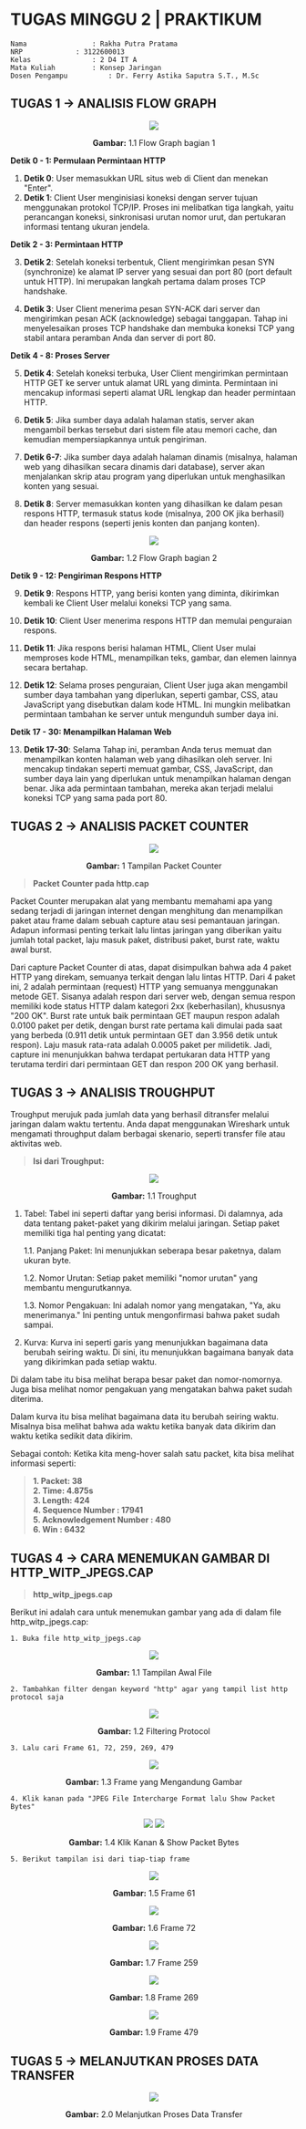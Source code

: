 # TUGAS MINGGU 2 | PRAKTIKUM

    Nama		        : Rakha Putra Pratama
    NRP		        : 3122600013
    Kelas		        : 2 D4 IT A
    Mata Kuliah	        : Konsep Jaringan
    Dosen Pengampu	        : Dr. Ferry Astika Saputra S.T., M.Sc

## TUGAS 1 -> ANALISIS FLOW GRAPH

<div align="center">
<img src="assets/http-flow-graph-1.png">
<p><strong>Gambar:</strong> 1.1 Flow Graph bagian 1</p>
</div>

**Detik 0 - 1: Permulaan Permintaan HTTP**

1. **Detik 0**: User memasukkan URL situs web di Client dan menekan "Enter".
2. **Detik 1**: Client User menginisiasi koneksi dengan server tujuan menggunakan protokol TCP/IP. Proses ini melibatkan tiga langkah, yaitu perancangan koneksi, sinkronisasi urutan nomor urut, dan pertukaran informasi tentang ukuran jendela.

**Detik 2 - 3: Permintaan HTTP**

3. **Detik 2**: Setelah koneksi terbentuk, Client mengirimkan pesan SYN (synchronize) ke alamat IP server yang sesuai dan port 80 (port default untuk HTTP). Ini merupakan langkah pertama dalam proses TCP handshake.

4. **Detik 3**: User Client menerima pesan SYN-ACK dari server dan mengirimkan pesan ACK (acknowledge) sebagai tanggapan. Tahap ini menyelesaikan proses TCP handshake dan membuka koneksi TCP yang stabil antara peramban Anda dan server di port 80.

**Detik 4 - 8: Proses Server**

5. **Detik 4**: Setelah koneksi terbuka, User Client mengirimkan permintaan HTTP GET ke server untuk alamat URL yang diminta. Permintaan ini mencakup informasi seperti alamat URL lengkap dan header permintaan HTTP.

6. **Detik 5**: Jika sumber daya adalah halaman statis, server akan mengambil berkas tersebut dari sistem file atau memori cache, dan kemudian mempersiapkannya untuk pengiriman.

7. **Detik 6-7**: Jika sumber daya adalah halaman dinamis (misalnya, halaman web yang dihasilkan secara dinamis dari database), server akan menjalankan skrip atau program yang diperlukan untuk menghasilkan konten yang sesuai.

8. **Detik 8**: Server memasukkan konten yang dihasilkan ke dalam pesan respons HTTP, termasuk status kode (misalnya, 200 OK jika berhasil) dan header respons (seperti jenis konten dan panjang konten).

<div align="center">
<img src="assets/http-flow-graph-2.png">
<p><strong>Gambar:</strong> 1.2 Flow Graph bagian 2 </p>
</div>


**Detik 9 - 12: Pengiriman Respons HTTP**

9. **Detik 9**: Respons HTTP, yang berisi konten yang diminta, dikirimkan kembali ke Client User melalui koneksi TCP yang sama.

10. **Detik 10**: Client User menerima respons HTTP dan memulai penguraian respons.

11. **Detik 11**: Jika respons berisi halaman HTML, Client User mulai memproses kode HTML, menampilkan teks, gambar, dan elemen lainnya secara bertahap.

12. **Detik 12**: Selama proses penguraian, Client User juga akan mengambil sumber daya tambahan yang diperlukan, seperti gambar, CSS, atau JavaScript yang disebutkan dalam kode HTML. Ini mungkin melibatkan permintaan tambahan ke server untuk mengunduh sumber daya ini.

**Detik 17 - 30: Menampilkan Halaman Web**

13. **Detik 17-30**: Selama Tahap ini, peramban Anda terus memuat dan menampilkan konten halaman web yang dihasilkan oleh server. Ini mencakup tindakan seperti memuat gambar, CSS, JavaScript, dan sumber daya lain yang diperlukan untuk menampilkan halaman dengan benar. Jika ada permintaan tambahan, mereka akan terjadi melalui koneksi TCP yang sama pada port 80.

## TUGAS 2 -> ANALISIS PACKET COUNTER

<div align="center">
<img src="assets/http-packet-counter.png">
<p><strong>Gambar:</strong> 1 Tampilan Packet Counter </p>
</div>

> **Packet Counter pada http.cap**

Packet Counter merupakan alat yang membantu memahami apa yang sedang terjadi di jaringan internet dengan menghitung dan menampilkan paket atau frame dalam sebuah capture atau sesi pemantauan jaringan. 
Adapun informasi penting terkait lalu lintas jaringan yang diberikan yaitu jumlah total packet, laju masuk paket, distribusi paket, burst rate, waktu awal burst.

Dari capture Packet Counter di atas, dapat disimpulkan bahwa ada 4 paket HTTP yang direkam, semuanya terkait dengan lalu lintas HTTP. Dari 4 paket ini, 2 adalah permintaan (request) HTTP yang semuanya menggunakan metode GET. Sisanya adalah respon dari server web, dengan semua respon memiliki kode status HTTP dalam kategori 2xx (keberhasilan), khususnya "200 OK". Burst rate untuk baik permintaan GET maupun respon adalah 0.0100 paket per detik, dengan burst rate pertama kali dimulai pada saat yang berbeda (0.911 detik untuk permintaan GET dan 3.956 detik untuk respon). Laju masuk rata-rata adalah 0.0005 paket per milidetik. Jadi, capture ini menunjukkan bahwa terdapat pertukaran data HTTP yang terutama terdiri dari permintaan GET dan respon 200 OK yang berhasil.

## TUGAS 3 -> ANALISIS TROUGHPUT

Troughput merujuk pada jumlah data yang berhasil ditransfer melalui jaringan dalam waktu tertentu. Anda dapat menggunakan Wireshark untuk mengamati throughput dalam berbagai skenario, seperti transfer file atau aktivitas web.

> **Isi dari Troughput:**

<div align="center">
<img src="assets/http-troughput.png">
<p><strong>Gambar:</strong> 1.1 Troughput</p>
</div>

1. Tabel: Tabel ini seperti daftar yang berisi informasi. Di dalamnya, ada data tentang paket-paket yang dikirim melalui jaringan. Setiap paket memiliki tiga hal penting yang dicatat:

	1.1. Panjang Paket: Ini menunjukkan seberapa besar paketnya, dalam ukuran byte.

	1.2. Nomor Urutan: Setiap paket memiliki "nomor urutan" yang membantu mengurutkannya.

	1.3. Nomor Pengakuan: Ini adalah nomor yang mengatakan, "Ya, aku menerimanya." Ini penting untuk mengonfirmasi bahwa paket sudah sampai.

2. Kurva: Kurva ini seperti garis yang menunjukkan bagaimana data berubah seiring waktu. Di sini, itu menunjukkan bagaimana banyak data yang dikirimkan pada setiap waktu.

Di dalam tabe itu bisa melihat berapa besar paket dan nomor-nomornya. Juga bisa melihat nomor pengakuan yang mengatakan bahwa paket sudah diterima.

Dalam kurva itu bisa melihat bagaimana data itu berubah seiring waktu. Misalnya bisa melihat bahwa ada waktu ketika banyak data dikirim dan waktu ketika sedikit data dikirim.

Sebagai contoh: 
Ketika kita meng-hover salah satu packet, kita bisa melihat informasi seperti:

> **1. Packet: 38** </br>
> **2. Time: 4.875s**</br>
> **3. Length: 424**</br>
> **4. Sequence Number : 17941**</br>
> **5. Acknowledgement Number : 480**</br>
> **6. Win : 6432**

## TUGAS 4 -> CARA MENEMUKAN GAMBAR DI HTTP_WITP_JPEGS.CAP

> **http_witp_jpegs.cap**

Berikut ini adalah cara untuk menemukan gambar yang ada di dalam file http_witp_jpegs.cap:

`1. Buka file http_witp_jpegs.cap` </br>
<div align="center">
<img src="assets/jpeg-1.jpg">
<p><strong>Gambar:</strong> 1.1 Tampilan Awal File</p>
</div>

`2. Tambahkan filter dengan keyword "http" agar yang tampil list http protocol saja` </br>
<div align="center">
<img src="assets/jpeg-2.jpg">
<p><strong>Gambar:</strong> 1.2 Filtering Protocol</p>
</div>

`3. Lalu cari Frame 61, 72, 259, 269, 479` </br>
<div align="center">
<img src="assets/jpeg-3.jpg">
<p><strong>Gambar:</strong> 1.3 Frame yang Mengandung Gambar</p>
</div>

`4. Klik kanan pada "JPEG File Intercharge Format lalu Show Packet Bytes"` </br>
<div align="center">
<img src="assets/jpeg-4.jpg">
<img src="assets/jpeg-5.jpg">
<p><strong>Gambar:</strong> 1.4 Klik Kanan & Show Packet Bytes</p>
</div>

`5. Berikut tampilan isi dari tiap-tiap frame` </br>
<div align="center">
<img src="assets/show-packet-byte-1.jpg">
<p><strong>Gambar:</strong> 1.5 Frame 61</p>
</div>

<div align="center">
<img src="assets/http-show-packet-byte-2.jpg">
<p><strong>Gambar:</strong> 1.6 Frame 72</p>
</div>

<div align="center">
<img src="assets/show-packet-byte-3.jpg">
<p><strong>Gambar:</strong> 1.7 Frame 259</p>
</div>

<div align="center">
<img src="assets/show-packet-byte-4.jpg">
<p><strong>Gambar:</strong> 1.8 Frame 269</p>
</div>

<div align="center">
<img src="assets/show-packet-byte-5.jpg">
<p><strong>Gambar:</strong> 1.9 Frame 479</p>
</div>

## TUGAS 5 -> MELANJUTKAN PROSES DATA TRANSFER

<div align="center">
<img src="assets/lanjutan-data-transfer.jpg">
<p><strong>Gambar:</strong> 2.0 Melanjutkan Proses Data Transfer</p>
</div>